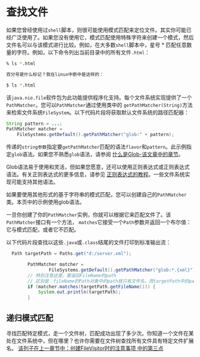 # 查找文件

如果您曾经使用过`shell`脚本，则很可能使用模式匹配来定位文件。其实你可能已经广泛使用了。如果您没有使用它，模式匹配使用特殊字符来创建一个模式，然后文件名可以与该模式进行比较。例如，在大多数`shell`脚本中，星号 * 匹配任意数量的字符。例如，以下命令列出当前目录中的所有文件`.html`：
```bash
% ls *.html

百分号是什么标记？我在linux中断中是这样的：

$ ls *.html
```

该`java.nio.file`软件包为此功能提供程序化支持。每个文件系统实现提供了一个 `PathMatcher`。您可以`PathMatcher`通过使用类中的 `getPathMatcher(String)`方法来检索文件系统`FileSystem`。以下代码片段将获取默认文件系统的路径匹配器：
```java
String pattern = ...;
PathMatcher matcher =
    FileSystems.getDefault().getPathMatcher("glob:" + pattern);
```

传递的`string参数`指定要`getPathMatcher`匹配的语法`flavor`和`pattern`。此示例指定`glob`语法。如果您不熟悉`glob`语法，请参阅 [什么是Glob-该文章中的章节](/content/essential/io/fileOps.md)。

Glob语法易于使用和灵活，但如果您愿意，还可以使用正则表达式或正则表达式语法。有关正则表达式的更多信息，请参见 [正则表达式的教程](http://docs.oracle.com/javase/tutorial/essential/regex/index.html)。一些文件系统实现可能支持其他语法。

如果要使用其他形式的基于字符串的模式匹配，您可以创建自己的`PathMatcher`类。本页中的示例使用glob语法。

一旦你创建了你的`PathMatcher`实例，你就可以根据它来匹配文件了。该`PathMatcher`接口有一个方法， `matches`它接受一个`Path`参数并返回一个布尔值：它与模式匹配，或者它不匹配。

以下代码片段查找以这些`.java`或`.class`结尾的文件打印到标准输出流：
```java
  Path targetPath = Paths.get("d:/server.xml");

        PathMatcher matcher =
                FileSystems.getDefault().getPathMatcher("glob:*.{xml}");
        // 特别注意这里。要返回FileName的path
        // 区别是：fileName的Path对象中的path就只有文件名，而targetPath中的path 是整个路径
        if (matcher.matches(targetPath.getFileName())) {
            System.out.println(targetPath);
        }
```

## 递归模式匹配

寻找匹配特定模式，走一个文件树，匹配成功出现了多少次。你知道一个文件在某处在文件系统中，但在哪里？也许你需要在文件树查找所有文件具有特定文件扩展名。
[该列子在上一章节中：创建FileVisitor时的注意事项 中的第三点](/content/essential/io/walk.md)